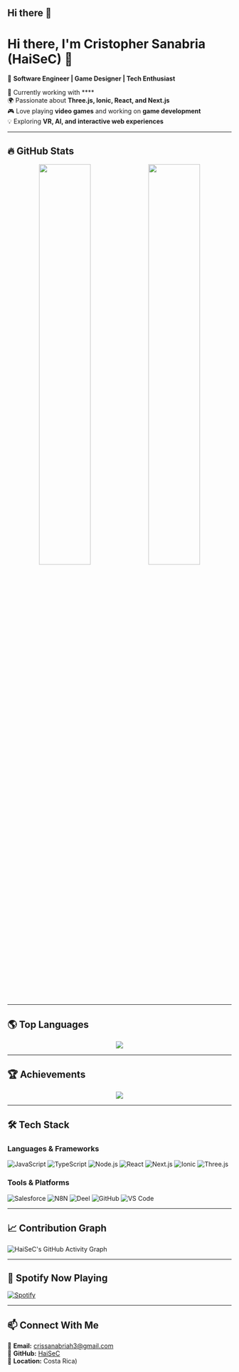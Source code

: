 ## Hi there 👋

<!--
**HaiSeC/HaiSeC** is a ✨ _special_ ✨ repository because its `README.md` (this file) appears on your GitHub profile.

Here are some ideas to get you started:

- 🔭 I’m currently working on ...
- 🌱 I’m currently learning ...
- 👯 I’m looking to collaborate on ...
- 🤔 I’m looking for help with ...
- 💬 Ask me about ...
- 📫 How to reach me: ...
- 😄 Pronouns: ...
- ⚡ Fun fact: ...
-->

# Hi there, I'm Cristopher Sanabria (HaiSeC) 👋  

🚀 **Software Engineer | Game Designer | Tech Enthusiast**  

🔭 Currently working with ****  
🌍 Passionate about **Three.js, Ionic, React, and Next.js**  
🎮 Love playing **video games** and working on **game development**  
💡 Exploring **VR, AI, and interactive web experiences**  

---

## 🔥 GitHub Stats  

<p align="center">
  <img src="https://github-readme-stats.vercel.app/api?username=HaiSeC&show_icons=true&theme=radical" width="48%" />
  <img src="https://github-readme-streak-stats.herokuapp.com/?user=HaiSeC&theme=radical" width="48%" />
</p>

---

## 🌎 Top Languages  
<p align="center">
  <img src="https://github-readme-stats.vercel.app/api/top-langs/?username=HaiSeC&layout=compact&theme=radical" />
</p>

---

## 🏆 Achievements  
<p align="center">
  <img src="https://github-profile-trophy.vercel.app/?username=HaiSeC&theme=radical&margin-w=15" />
</p>

---

## 🛠️ Tech Stack  
### **Languages & Frameworks**  
![JavaScript](https://img.shields.io/badge/JavaScript-F7DF1E?style=for-the-badge&logo=javascript&logoColor=black)
![TypeScript](https://img.shields.io/badge/TypeScript-007ACC?style=for-the-badge&logo=typescript&logoColor=white)
![Node.js](https://img.shields.io/badge/Node.js-339933?style=for-the-badge&logo=nodedotjs&logoColor=white)
![React](https://img.shields.io/badge/React-61DAFB?style=for-the-badge&logo=react&logoColor=black)
![Next.js](https://img.shields.io/badge/Next.js-000000?style=for-the-badge&logo=nextdotjs&logoColor=white)
![Ionic](https://img.shields.io/badge/Ionic-3880FF?style=for-the-badge&logo=ionic&logoColor=white)
![Three.js](https://img.shields.io/badge/Three.js-000000?style=for-the-badge&logo=threedotjs&logoColor=white)

### **Tools & Platforms**  
![Salesforce](https://img.shields.io/badge/Salesforce-00A1E0?style=for-the-badge&logo=salesforce&logoColor=white)
![N8N](https://img.shields.io/badge/N8N-FF751D?style=for-the-badge&logo=n8n&logoColor=white)
![Deel](https://img.shields.io/badge/Deel-232323?style=for-the-badge&logoColor=white)
![GitHub](https://img.shields.io/badge/GitHub-181717?style=for-the-badge&logo=github&logoColor=white)
![VS Code](https://img.shields.io/badge/VS%20Code-007ACC?style=for-the-badge&logo=visualstudiocode&logoColor=white)

---

## 📈 Contribution Graph  
![HaiSeC's GitHub Activity Graph](https://github-readme-activity-graph.vercel.app/graph?username=HaiSeC&theme=react-dark)

---

## 🎵 Spotify Now Playing  
[![Spotify](https://novatorem.vercel.app/api/spotify)](https://open.spotify.com/user/yourspotifyid](https://open.spotify.com/user/haisecrind))

---

## 📫 Connect With Me  
📧 **Email:** crissanabriah3@gmail.com  
🔗 **GitHub:** [HaiSeC](https://github.com/HaiSeC)  
📍 **Location:** Costa Rica)

